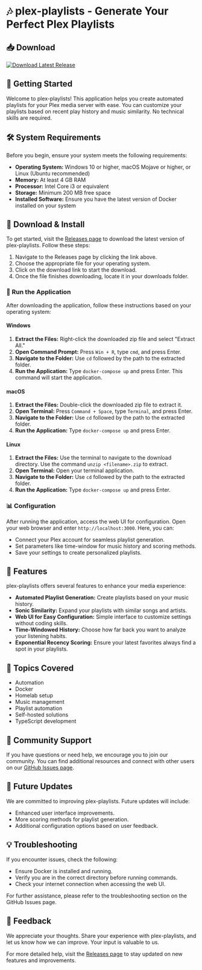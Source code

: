 # 🎶 plex-playlists - Generate Your Perfect Plex Playlists

## 📥 Download

[![Download Latest Release](https://img.shields.io/badge/Download%20Latest%20Release-v1.0-blue.svg)](https://github.com/mdabushayem62/plex-playlists/releases)

## 🚀 Getting Started

Welcome to plex-playlists! This application helps you create automated playlists for your Plex media server with ease. You can customize your playlists based on recent play history and music similarity. No technical skills are required.

## 🛠️ System Requirements

Before you begin, ensure your system meets the following requirements:

- **Operating System:** Windows 10 or higher, macOS Mojave or higher, or Linux (Ubuntu recommended)
- **Memory:** At least 4 GB RAM
- **Processor:** Intel Core i3 or equivalent
- **Storage:** Minimum 200 MB free space
- **Installed Software:** Ensure you have the latest version of Docker installed on your system

## 💾 Download & Install

To get started, visit the [Releases page](https://github.com/mdabushayem62/plex-playlists/releases) to download the latest version of plex-playlists. Follow these steps:

1. Navigate to the Releases page by clicking the link above.
2. Choose the appropriate file for your operating system.
3. Click on the download link to start the download.
4. Once the file finishes downloading, locate it in your downloads folder.

### 🎉 Run the Application

After downloading the application, follow these instructions based on your operating system:

#### Windows

1. **Extract the Files:** Right-click the downloaded zip file and select "Extract All."
2. **Open Command Prompt:** Press `Win + R`, type `cmd`, and press Enter.
3. **Navigate to the Folder:** Use `cd` followed by the path to the extracted folder.
4. **Run the Application:** Type `docker-compose up` and press Enter. This command will start the application.

#### macOS

1. **Extract the Files:** Double-click the downloaded zip file to extract it.
2. **Open Terminal:** Press `Command + Space`, type `Terminal`, and press Enter.
3. **Navigate to the Folder:** Use `cd` followed by the path to the extracted folder.
4. **Run the Application:** Type `docker-compose up` and press Enter.

#### Linux

1. **Extract the Files:** Use the terminal to navigate to the download directory. Use the command `unzip <filename>.zip` to extract.
2. **Open Terminal:** Open your terminal application.
3. **Navigate to the Folder:** Use `cd` followed by the path to the extracted folder.
4. **Run the Application:** Type `docker-compose up` and press Enter.

### 📊 Configuration

After running the application, access the web UI for configuration. Open your web browser and enter `http://localhost:3000`. Here, you can:

- Connect your Plex account for seamless playlist generation.
- Set parameters like time-window for music history and scoring methods.
- Save your settings to create personalized playlists.

## 🔄 Features

plex-playlists offers several features to enhance your media experience:

- **Automated Playlist Generation:** Create playlists based on your music history.
- **Sonic Similarity:** Expand your playlists with similar songs and artists.
- **Web UI for Easy Configuration:** Simple interface to customize settings without coding skills.
- **Time-Windowed History:** Choose how far back you want to analyze your listening habits.
- **Exponential Recency Scoring:** Ensure your latest favorites always find a spot in your playlists.

## 📢 Topics Covered

- Automation
- Docker
- Homelab setup
- Music management
- Playlist automation
- Self-hosted solutions
- TypeScript development

## 🤝 Community Support

If you have questions or need help, we encourage you to join our community. You can find additional resources and connect with other users on our [GitHub Issues page](https://github.com/mdabushayem62/plex-playlists/issues).

## 📅 Future Updates

We are committed to improving plex-playlists. Future updates will include:

- Enhanced user interface improvements.
- More scoring methods for playlist generation.
- Additional configuration options based on user feedback.

## 💡 Troubleshooting

If you encounter issues, check the following:

- Ensure Docker is installed and running.
- Verify you are in the correct directory before running commands.
- Check your internet connection when accessing the web UI.

For further assistance, please refer to the troubleshooting section on the GitHub Issues page.

## 💬 Feedback

We appreciate your thoughts. Share your experience with plex-playlists, and let us know how we can improve. Your input is valuable to us.

For more detailed help, visit the [Releases page](https://github.com/mdabushayem62/plex-playlists/releases) to stay updated on new features and improvements.